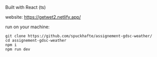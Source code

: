 Built with React (ts)

website: https://getwet2.netlify.app/

run on your machine:
```
git clone https://github.com/spuckhafte/assignement-gdsc-weather/
cd assignement-gdsc-weather
npm i
npm run dev
```
